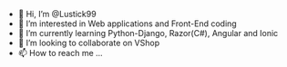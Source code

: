- 👋 Hi, I’m @Lustick99
- 👀 I’m interested in Web applications and Front-End coding
- 🌱 I’m currently learning Python-Django, Razor(C#), Angular and Ionic
- 💞️ I’m looking to collaborate on VShop
- 📫 How to reach me ...

<!---
Lustick99/Lustick99 is a ✨ special ✨ repository because its `README.md` (this file) appears on your GitHub profile.
You can click the Preview link to take a look at your changes.
--->
